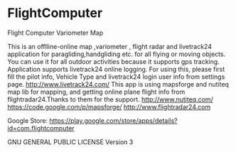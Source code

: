 FlightComputer
==============

Flight Computer Variometer Map

This is an offlline-online map ,variometer , flight radar and livetrack24 application for paragliding,handgliding etc.
for all flying or moving objects.
You can use it for all outdoor activities because it supports gps tracking.
Application supports livetrack24 online logging.
For using this, please first fill the pilot info, Vehicle Type and livetrack24 login user info from settings page.
http://www.livetrack24.com/
This app is using mapsforge and nutiteq map lib for mapping,
and getting online plane flight info from flightradar24.Thanks to them for the support.
http://www.nutiteq.com/
https://code.google.com/p/mapsforge/
http://www.flightradar24.com

Google Store:
https://play.google.com/store/apps/details?id=com.flightcomputer

GNU GENERAL PUBLIC LICENSE Version 3
